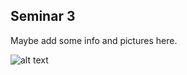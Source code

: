 ## Seminar 3

Maybe add some info and pictures here.

![alt text](https://github.com/18alba1/sem3/blob/images/package.png?raw=true)